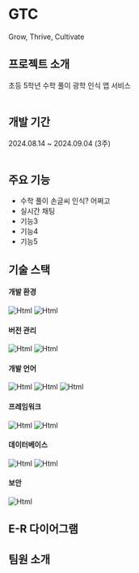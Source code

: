 # GTC
Grow, Thrive, Cultivate

## 프로젝트 소개
초등 5학년 수학 풀이 광학 인식 앱 서비스
<br><br>

## 개발 기간
2024.08.14 ~ 2024.09.04 (3주)
<br><br>

## 주요 기능
* 수학 풀이 손글씨 인식? 어쩌고
* 실시간 채팅
* 기능3
* 기능4
* 기능5

## 기술 스택
#### 개발 환경
<img alt="Html" src ="https://img.shields.io/badge/eclipse%20ide-2C2255?style=for-the-badge&logo=eclipseide&logoColor=white"/> <img alt="Html" src ="https://img.shields.io/badge/Android%20Studio-3DDC84?style=for-the-badge&logo=AndroidStudio&logoColor=white"/>

#### 버전 관리
<img alt="Html" src ="https://img.shields.io/badge/Git-F05032?style=for-the-badge&logo=Git&logoColor=white"/> <img alt="Html" src ="https://img.shields.io/badge/GitHub-181717?style=for-the-badge&logo=GitHub&logoColor=white"/>

#### 개발 언어
<img alt="Html" src ="https://img.shields.io/badge/Java-007396?style=for-the-badge&logo=Java&logoColor=white"/> <img alt="Html" src ="https://img.shields.io/badge/Python-3776AB?style=for-the-badge&logo=Python&logoColor=white"/> <img alt="Html" src ="https://img.shields.io/badge/Flutter-02569B?style=for-the-badge&logo=Flutter&logoColor=white"/>

#### 프레임워크
<img alt="Html" src ="https://img.shields.io/badge/SpringBoot-6DB33F?style=for-the-badge&logo=SpringBoot&logoColor=white"/> <img alt="Html" src ="https://img.shields.io/badge/FastAPI-009688?style=for-the-badge&logo=FastAPI&logoColor=white"/>

#### 데이터베이스
<img alt="Html" src ="https://img.shields.io/badge/MySQL-4479A1?style=for-the-badge&logo=MySQL&logoColor=white"/> <img alt="Html" src ="https://img.shields.io/badge/Firebase-DD2C00?style=for-the-badge&logo=Firebase&logoColor=white"/>

#### 보안
<img alt="Html" src ="https://img.shields.io/badge/JWT-000000?style=for-the-badge&logo=JSON%20Web%20Tokens&logoColor=white"/>

## E-R 다이어그램

## 팀원 소개